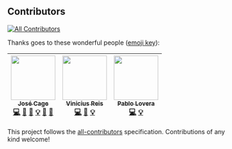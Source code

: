 
## Contributors

<!-- ALL-CONTRIBUTORS-LIST:START - Do not remove or modify this section --><!-- ALL-CONTRIBUTORS-LIST:END -->

[![All Contributors](https://img.shields.io/badge/all_contributors-3-blue.svg?style=flat-square)](#contributors)

Thanks goes to these wonderful people ([emoji key](https://github.com/kentcdodds/all-contributors#emoji-key)):

<!-- ALL-CONTRIBUTORS-LIST:START - Do not remove or modify this section -->
| [<img src="https://avatars2.githubusercontent.com/u/4200487?v=4" width="100px;"/><br /><sub>José Cage</sub>](https://github.com/JoseCage)<br />[💻](https://github.com/doesangueorg/doesangue-core/commits?author=JoseCage "Code") [💬](#question-JoseCage "Answering Questions") [📖](https://github.com/doesangueorg/doesangue-core/commits?author=JoseCage "Documentation") [💡](#example-JoseCage "Examples") [👀](#review-JoseCage "Reviewed Pull Requests") [🤔](#ideas-JoseCage "Ideas, Planning, & Feedback") | [<img src="https://avatars0.githubusercontent.com/u/1561347?v=4" width="100px;"/><br /><sub>Vinicius Reis</sub>](http://luizvinicius.com.br/)<br />[💻](https://github.com/doesangueorg/doesangue-core/commits?author=vinicius73 "Code") [📖](https://github.com/doesangueorg/doesangue-core/commits?author=vinicius73 "Documentation") [💡](#example-vinicius73 "Examples") | [<img src="https://avatars0.githubusercontent.com/u/3923722?v=4" width="100px;"/><br /><sub>Pablo Lovera</sub>](https://github.com/pablolovera)<br />[💻](https://github.com/doesangueorg/doesangue-core/commits?author=pablolovera "Code") [💡](#example-pablolovera "Examples") |
| :---: | :---: | :---: |
<!-- ALL-CONTRIBUTORS-LIST:END -->

This project follows the [all-contributors](https://github.com/kentcdodds/all-contributors) specification. Contributions of any kind welcome!
